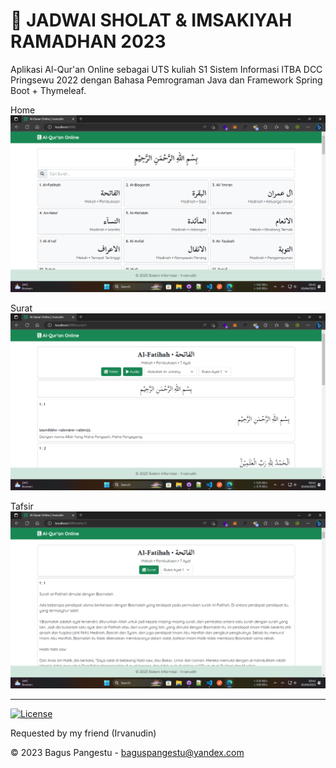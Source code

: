# 📆 JADWAl SHOLAT & IMSAKIYAH RAMADHAN 2023

Aplikasi Al-Qur'an Online sebagai UTS kuliah S1 Sistem Informasi ITBA DCC Pringsewu 2022 dengan Bahasa Pemrograman Java dan Framework Spring Boot + Thymeleaf.

Home
![Screenshot](screenshot1.png)

Surat
![Screenshot](screenshot2.png)

Tafsir
![Screenshot](screenshot3.png)

---

[![License](https://img.shields.io/badge/License-MIT-green)](LICENSE)

Requested by my friend (Irvanudin)

© 2023 Bagus Pangestu - <baguspangestu@yandex.com>
